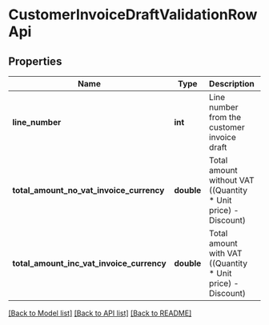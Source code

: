 # CustomerInvoiceDraftValidationRowApi

## Properties
Name | Type | Description | Notes
------------ | ------------- | ------------- | -------------
**line_number** | **int** | Line number from the customer invoice draft | [optional] 
**total_amount_no_vat_invoice_currency** | **double** | Total amount without VAT ((Quantity * Unit price) - Discount) | [optional] 
**total_amount_inc_vat_invoice_currency** | **double** | Total amount with VAT ((Quantity * Unit price) - Discount) | [optional] 

[[Back to Model list]](../README.md#documentation-for-models) [[Back to API list]](../README.md#documentation-for-api-endpoints) [[Back to README]](../README.md)


